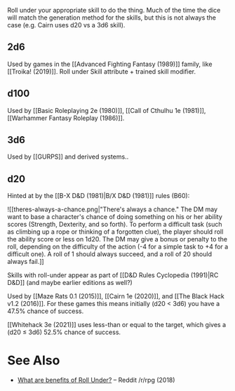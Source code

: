 Roll under your appropriate skill to do the thing. Much of the time the dice will match the generation method for the skills, but this is not always the case (e.g. Cairn uses d20 vs a 3d6 skill).
## 2d6

Used by games in the [[Advanced Fighting Fantasy (1989)]] family, like [[Troika! (2019)]]. Roll under Skill attribute + trained skill modifier. 

## d100

Used by [[Basic Roleplaying 2e (1980)]], [[Call of Cthulhu 1e (1981)]], [[Warhammer Fantasy Roleplay (1986)]].
## 3d6

Used by [[GURPS]] and derived systems..
## d20
Hinted at by the [[B-X D&D (1981)|B/X D&D (1981)]] rules (B60):

![[theres-always-a-chance.png|"There's always a chance." The DM may want to base a character's chance of doing something on his or her ability scores (Strength, Dexterity, and so forth). To perform a difficult task (such as climbing up a rope or thinking of a forgotten clue), the player should roll the ability score or less on 1d20. The DM may give a bonus or penalty to the roll, depending on the difficulty of the action (-4 for a simple task to +4 for a difficult one). A roll of 1 should always succeed, and a roll of 20 should always fail.]]

Skills with roll-under appear as part of [[D&D Rules Cyclopedia (1991)|RC D&D]] (and maybe earlier editions as well?)

Used by [[Maze Rats 0.1 (2015)]], [[Cairn 1e (2020)]], and [[The Black Hack v1.2 (2016)]]. For these games this means initially (d20 < 3d6) you have a 47.5% chance of success.

[[Whitehack 3e (2021)]] uses less-than or equal to the target, which gives a (d20 ≤ 3d6) 52.5% chance of success.

# See Also

- [What are benefits of Roll Under?](https://www.reddit.com/r/rpg/comments/a232w0/what_are_benefits_of_roll_under/) – Reddit /r/rpg (2018)

